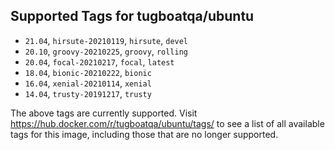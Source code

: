 ## Supported Tags for tugboatqa/ubuntu

* `21.04`, `hirsute-20210119`, `hirsute`, `devel`
* `20.10`, `groovy-20210225`, `groovy`, `rolling`
* `20.04`, `focal-20210217`, `focal`, `latest`
* `18.04`, `bionic-20210222`, `bionic`
* `16.04`, `xenial-20210114`, `xenial`
* `14.04`, `trusty-20191217`, `trusty`

The above tags are currently supported. Visit https://hub.docker.com/r/tugboatqa/ubuntu/tags/ to see a list of all available tags for this image, including those that are no longer supported.
